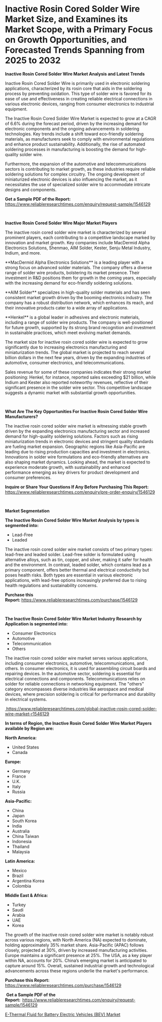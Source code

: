 <p><h1>Inactive Rosin Cored Solder Wire Market Size, and Examines its Market Scope, with a Primary Focus on Growth Opportunities, and Forecasted Trends Spanning from 2025 to 2032</h1></p><p><strong>Inactive Rosin Cored Solder Wire Market Analysis and Latest Trends</strong></p>
<p><p>Inactive Rosin Cored Solder Wire is primarily used in electronic soldering applications, characterized by its rosin core that aids in the soldering process by preventing oxidation. This type of solder wire is favored for its ease of use and effectiveness in creating reliable electrical connections in various electronic devices, ranging from consumer electronics to industrial equipment.</p><p>The Inactive Rosin Cored Solder Wire Market is expected to grow at a CAGR of 6.6% during the forecast period, driven by the increasing demand for electronic components and the ongoing advancements in soldering technologies. Key trends include a shift toward eco-friendly soldering materials, as manufacturers seek to comply with environmental regulations and enhance product sustainability. Additionally, the rise of automated soldering processes in manufacturing is boosting the demand for high-quality solder wire.</p><p>Furthermore, the expansion of the automotive and telecommunications sectors is contributing to market growth, as these industries require reliable soldering solutions for complex circuitry. The ongoing development of miniaturized electronic devices is also influencing the market, as it necessitates the use of specialized solder wire to accommodate intricate designs and components.</p></p>
<p><strong>Get a Sample PDF of the Report:&nbsp;</strong> <a href="https://www.reliableresearchtimes.com/enquiry/request-sample/1546129?utm_campaign=2183&utm_medium=2&utm_source=Github&utm_content=ia&utm_term=01022025&utm_id=inactive-rosin-cored-solder-wire">https://www.reliableresearchtimes.com/enquiry/request-sample/1546129</a></p>
<p>&nbsp;</p>
<p><strong>Inactive Rosin Cored Solder Wire Major Market Players</strong></p>
<p><p>The inactive rosin cored solder wire market is characterized by several prominent players, each contributing to a competitive landscape marked by innovation and market growth. Key companies include MacDermid Alpha Electronics Solutions, Shenmao, AIM Solder, Kester, Senju Metal Industry, Indium, and more.</p><p>**MacDermid Alpha Electronics Solutions** is a leading player with a strong focus on advanced solder materials. The company offers a diverse range of solder wire products, bolstering its market presence. Their investment in R&D positions them for growth in the coming years, especially with the increasing demand for eco-friendly soldering solutions.</p><p>**AIM Solder** specializes in high-quality solder materials and has seen consistent market growth driven by the booming electronics industry. The company has a robust distribution network, which enhances its reach, and their innovative products cater to a wide array of applications. </p><p>**Henkel** is a global leader in adhesives and electronic materials, including a range of solder wire products. The company is well-positioned for future growth, supported by its strong brand recognition and investment in sustainable practices, which meet evolving market demands. </p><p>The market size for inactive rosin cored solder wire is expected to grow significantly due to increasing electronics manufacturing and miniaturization trends. The global market is projected to reach several billion dollars in the next few years, driven by the expanding industries of automotive, consumer electronics, and telecommunications.</p><p>Sales revenue for some of these companies indicates their strong market positioning: Henkel, for instance, reported sales exceeding $21 billion, while Indium and Kester also reported noteworthy revenues, reflective of their significant presence in the solder wire sector. This competitive landscape suggests a dynamic market with substantial growth opportunities.</p></p>
<p>&nbsp;</p>
<p><strong>What Are The Key Opportunities For Inactive Rosin Cored Solder Wire Manufacturers?</strong></p>
<p><p>The inactive rosin cored solder wire market is witnessing stable growth driven by the expanding electronics manufacturing sector and increased demand for high-quality soldering solutions. Factors such as rising miniaturization trends in electronic devices and stringent quality standards are fueling market expansion. Geographic regions like Asia-Pacific are leading due to rising production capacities and investment in electronics. Innovations in solder wire formulations and eco-friendly alternatives are also shaping market dynamics. Looking ahead, the market is expected to experience moderate growth, with sustainability and enhanced performance emerging as key drivers for product development and consumer preferences.</p></p>
<p><strong>Inquire or Share Your Questions If Any Before Purchasing This Report:</strong> <a href="https://www.reliableresearchtimes.com/enquiry/pre-order-enquiry/1546129?utm_campaign=2183&utm_medium=2&utm_source=Github&utm_content=ia&utm_term=01022025&utm_id=inactive-rosin-cored-solder-wire">https://www.reliableresearchtimes.com/enquiry/pre-order-enquiry/1546129</a></p>
<p>&nbsp;</p>
<p><strong>Market Segmentation</strong></p>
<p><strong>The Inactive Rosin Cored Solder Wire Market Analysis by types is segmented into:</strong></p>
<p><ul><li>Lead-Free</li><li>Leaded</li></ul></p>
<p><p>The inactive rosin cored solder wire market consists of two primary types: lead-free and leaded solder. Lead-free solder is formulated using alternative alloys, such as tin, copper, and silver, making it safer for health and the environment. In contrast, leaded solder, which contains lead as a primary component, offers better thermal and electrical conductivity but poses health risks. Both types are essential in various electronic applications, with lead-free options increasingly preferred due to rising health regulations and sustainability concerns.</p></p>
<p><strong>Purchase this Report:&nbsp;</strong><a href="https://www.reliableresearchtimes.com/purchase/1546129?utm_campaign=2183&utm_medium=2&utm_source=Github&utm_content=ia&utm_term=01022025&utm_id=inactive-rosin-cored-solder-wire">https://www.reliableresearchtimes.com/purchase/1546129</a></p>
<p>&nbsp;</p>
<p><strong>The Inactive Rosin Cored Solder Wire Market Industry Research by Application is segmented into:</strong></p>
<p><ul><li>Consumer Electronics</li><li>Automotive</li><li>Telecommunication</li><li>Others</li></ul></p>
<p><p>The inactive rosin cored solder wire market serves various applications, including consumer electronics, automotive, telecommunications, and others. In consumer electronics, it is used for assembling circuit boards and repairing devices. In the automotive sector, soldering is essential for electrical connections and components. Telecommunications relies on solder for reliable connections in networking equipment. The "others" category encompasses diverse industries like aerospace and medical devices, where precision soldering is critical for performance and durability in electrical systems.</p></p>
<p><a href="https://www.reliableresearchtimes.com/global-inactive-rosin-cored-solder-wire-market-r1546129?utm_campaign=2183&utm_medium=2&utm_source=Github&utm_content=ia&utm_term=01022025&utm_id=inactive-rosin-cored-solder-wire">&nbsp;https://www.reliableresearchtimes.com/global-inactive-rosin-cored-solder-wire-market-r1546129</a></p>
<p><strong>In terms of Region, the Inactive Rosin Cored Solder Wire Market Players available by Region are:</strong></p>
<p>
    <p> <strong> North America: </strong>
        <ul>
            <li>United States</li>
            <li>Canada</li>
        </ul>
        </p> 
    <p> <strong> Europe: </strong>
        <ul>
            <li>Germany</li>
            <li>France</li>
            <li>U.K.</li>
            <li>Italy</li>
            <li>Russia</li>
        </ul>
        </p> 
    <p> <strong> Asia-Pacific: </strong>
        <ul>
            <li>China</li>
            <li>Japan</li>
            <li>South Korea</li>
            <li>India</li>
            <li>Australia</li>
            <li>China Taiwan</li>
            <li>Indonesia</li>
            <li>Thailand</li>
            <li>Malaysia</li>
        </ul>
        </p> 
    <p> <strong> Latin America: </strong>
        <ul>
            <li>Mexico</li>
            <li>Brazil</li>
            <li>Argentina Korea</li>
            <li>Colombia</li>
        </ul>
        </p> 
    <p> <strong> Middle East & Africa: </strong>
        <ul>
            <li>Turkey</li>
            <li>Saudi</li>
            <li>Arabia</li>
            <li>UAE</li>
            <li>Korea</li>
        </ul>
    </p>
    </p>
<p><p>The growth of the inactive rosin cored solder wire market is notably robust across various regions, with North America (NA) expected to dominate, holding approximately 35% market share. Asia-Pacific (APAC) follows closely, projected at 30%, driven by increased manufacturing activities. Europe maintains a significant presence at 25%. The USA, as a key player within NA, accounts for 20%. China’s emerging market is anticipated to capture around 15%. Overall, sustained industrial growth and technological advancements across these regions underlie the market's performance.</p></p>
<p><strong>Purchase this Report: </strong><a href="https://www.reliableresearchtimes.com/purchase/1546129?utm_campaign=2183&utm_medium=2&utm_source=Github&utm_content=ia&utm_term=01022025&utm_id=inactive-rosin-cored-solder-wire">https://www.reliableresearchtimes.com/purchase/1546129</a></p>
<p>&nbsp;<strong>Get a Sample PDF of the Report:&nbsp;&nbsp;</strong><a href="https://www.reliableresearchtimes.com/enquiry/request-sample/1546129?utm_campaign=2183&utm_medium=2&utm_source=Github&utm_content=ia&utm_term=01022025&utm_id=inactive-rosin-cored-solder-wire">https://www.reliableresearchtimes.com/enquiry/request-sample/1546129</a></p>
<p><strong></strong></p>
<p><p><a href="https://github.com/SanjidaKhan901/Market-Research-Report-List-1/blob/main/e-thermal-fluid-for-battery-electric-vehicles-bev-market.md?utm_campaign=2183&utm_medium=2&utm_source=Github&utm_content=ia&utm_term=01022025&utm_id=inactive-rosin-cored-solder-wire">E-Thermal Fluid for Battery Electric Vehicles (BEV) Market</a></p></p>
